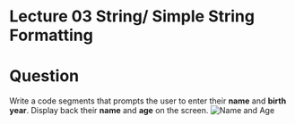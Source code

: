# Lecture 03 String/ Simple String Formatting

# Question
Write a code segments that prompts the user to enter their **name** and **birth year**.
Display back their **name** and **age** on the screen.
![Name and Age](https://github.com/yclim95/GuideToCPPBegineer01/blob/master/Lecture03/simpleStringFormatting.PNG)
